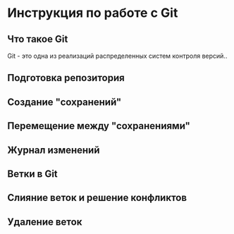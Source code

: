 # Инструкция по работе с Git

## Что такое Git

Git - это одна из реализаций распределенных систем контроля версий..

## Подготовка репозитория

## Создание "сохранений"

## Перемещение между "сохранениями"

## Журнал изменений

## Ветки в Git

## Слияние веток и решение конфликтов

## Удаление веток